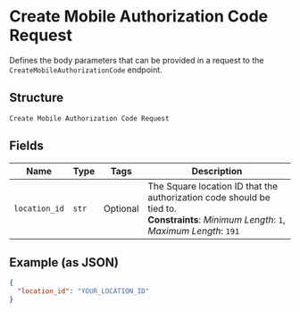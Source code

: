 
# Create Mobile Authorization Code Request

Defines the body parameters that can be provided in a request to the
`CreateMobileAuthorizationCode` endpoint.

## Structure

`Create Mobile Authorization Code Request`

## Fields

| Name | Type | Tags | Description |
|  --- | --- | --- | --- |
| `location_id` | `str` | Optional | The Square location ID that the authorization code should be tied to.<br>**Constraints**: *Minimum Length*: `1`, *Maximum Length*: `191` |

## Example (as JSON)

```json
{
  "location_id": "YOUR_LOCATION_ID"
}
```

